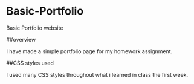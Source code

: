 # Basic-Portfolio
Basic Portfolio website 

##overview

I have made a simple portfolio page for my homework assignment.

##CSS styles used

I used many CSS styles throughout what i learned in class the first week.